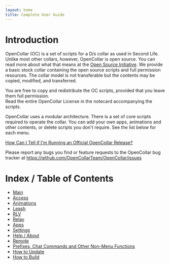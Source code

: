 ```yaml
---
layout: home
title: Complete User Guide
---
```

# Introduction

OpenCollar (OC) is a set of scripts for a D/s collar as used in Second Life.
Unlike most other collars, however, OpenCollar is open source.  You can read more about what that means at the [Open Source Initiative](https://opensource.org/osd-annotated).  We provide a basic stock collar containing the open source scripts and full permission resources.  The collar model is not transferable but the contents may be copied, modified, and transferred.

You are free to copy and redistribute the OC scripts, provided that you leave them full permission.  
Read the entire OpenCollar License in the notecard accompanying the scripts.

OpenCollar uses a modular architecture. There is a set of core scripts required to operate the collar.  You can add your own apps, animations and other contents, or delete scripts you don't require.  See the list below for each menu.

[How Can I Tell if I'm Running an Official OpenCollar Release?](/docs/How-Can-I-Tell-if-I'm-Running-an-Official-OpenCollar-Release?)

Please report any bugs you find or feature requests to the OpenCollar bug tracker at
https://github.com/OpenCollarTeam/OpenCollar/issues 

# Index / Table of Contents

* [Main](/docs/Main-Menu)
* [Access](/docs/Access)
* [Animations](/docs/Animations) 
* [Leash](/docs/Leash)
* [RLV](/docs/RLV)  
* [Relay](/docs/Relay)
* [Apps](/docs/Apps)
* [Settings](/docs/Settings)
* [Help / About](/docs/Help-About)
* [Remote](/docs/Remote)
* [Prefixes, Chat Commands and Other Non-Menu Functions](/docs/Prefixes,-Chat-Commands-and-Other-Non-Menu-Functions)
* [How to Update](/docs/How-To-Update-Your-OpenCollar)
* [How to Build](/docs/How-to-Build-Your-OpenCollar)
